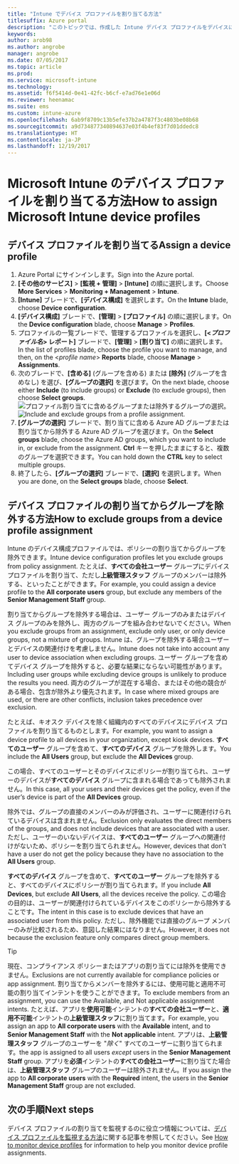 ```yaml
---
title: "Intune でデバイス プロファイルを割り当てる方法"
titlesuffix: Azure portal
description: "このトピックでは、作成した Intune デバイス プロファイルをデバイスに割り当てる方法について説明します。\""
keywords: 
author: arob98
ms.author: angrobe
manager: angrobe
ms.date: 07/05/2017
ms.topic: article
ms.prod: 
ms.service: microsoft-intune
ms.technology: 
ms.assetid: f6f5414d-0e41-42fc-b6cf-e7ad76e1e06d
ms.reviewer: heenamac
ms.suite: ems
ms.custom: intune-azure
ms.openlocfilehash: 6ab9f8709c13b5efe37b2a4787f3c4803be08b68
ms.sourcegitcommit: a9d734877340894637e03f4b4ef83f7d01ddedc8
ms.translationtype: HT
ms.contentlocale: ja-JP
ms.lasthandoff: 12/19/2017
---
```

# <a name="how-to-assign-microsoft-intune-device-profiles"></a><span data-ttu-id="b038c-103">Microsoft Intune のデバイス プロファイルを割り当てる方法</span><span class="sxs-lookup"><span data-stu-id="b038c-103">How to assign Microsoft Intune device profiles</span></span>

## <a name="assign-a-device-profile"></a><span data-ttu-id="b038c-104">デバイス プロファイルを割り当てる</span><span class="sxs-lookup"><span data-stu-id="b038c-104">Assign a device profile</span></span>

1. <span data-ttu-id="b038c-105">Azure Portal にサインインします。</span><span class="sxs-lookup"><span data-stu-id="b038c-105">Sign into the Azure portal.</span></span>
2. <span data-ttu-id="b038c-106">**[その他のサービス]** > **[監視 + 管理]** > **[Intune]** の順に選択します。</span><span class="sxs-lookup"><span data-stu-id="b038c-106">Choose **More Services** > **Monitoring + Management** > **Intune**.</span></span>
3. <span data-ttu-id="b038c-107">**[Intune]** ブレードで、**[デバイス構成]** を選択します。</span><span class="sxs-lookup"><span data-stu-id="b038c-107">On the **Intune** blade, choose **Device configuration**.</span></span>
1. <span data-ttu-id="b038c-108">**[デバイス構成]** ブレードで、**[管理]** > **[プロファイル]** の順に選択します。</span><span class="sxs-lookup"><span data-stu-id="b038c-108">On the **Device configuration** blade, choose **Manage** > **Profiles**.</span></span>
2. <span data-ttu-id="b038c-109">プロファイルの一覧ブレードで、管理するプロファイルを選択し、**[<*プロファイル名*> レポート]** ブレードで、**[管理]** > **[割り当て]** の順に選択します。</span><span class="sxs-lookup"><span data-stu-id="b038c-109">In the list of profiles blade, choose the profile you want to manage, and then, on the <*profile name*> **Reports** blade, choose **Manage** > **Assignments**.</span></span>
3. <span data-ttu-id="b038c-110">次のブレードで、**[含める]** (グループを含める) または **[除外]** (グループを含めなし) を選び、**[グループの選択]** を選びます。</span><span class="sxs-lookup"><span data-stu-id="b038c-110">On the next blade, choose either **Include** (to include groups) or **Exclude** (to exclude groups), then choose **Select groups**.</span></span>
<span data-ttu-id="b038c-111">![プロファイル割り当てに含めるグループまたは除外するグループの選択。](./media/group-include-exclude.png)</span><span class="sxs-lookup"><span data-stu-id="b038c-111">![Include and exclude groups from a profile assignment.](./media/group-include-exclude.png)</span></span>
4. <span data-ttu-id="b038c-112">**[グループの選択]** ブレードで、割り当てに含める Azure AD グループまたは割り当てから除外する Azure AD グループを選びます。</span><span class="sxs-lookup"><span data-stu-id="b038c-112">On the **Select groups** blade, choose the Azure AD groups, which you want to include in, or exclude from the assignment.</span></span> <span data-ttu-id="b038c-113">**Ctrl** キーを押したままにすると、複数のグループを選択できます。</span><span class="sxs-lookup"><span data-stu-id="b038c-113">You can hold down the **CTRL** key to select multiple groups.</span></span>
4. <span data-ttu-id="b038c-114">終了したら、**[グループの選択]** ブレードで、**[選択]** を選択します。</span><span class="sxs-lookup"><span data-stu-id="b038c-114">When you are done, on the **Select groups** blade, choose **Select**.</span></span>



## <a name="how-to-exclude-groups-from-a-device-profile-assignment"></a><span data-ttu-id="b038c-115">デバイス プロファイルの割り当てからグループを除外する方法</span><span class="sxs-lookup"><span data-stu-id="b038c-115">How to exclude groups from a device profile assignment</span></span>

<span data-ttu-id="b038c-116">Intune のデバイス構成プロファイルでは、ポリシーの割り当てからグループを除外できます。</span><span class="sxs-lookup"><span data-stu-id="b038c-116">Intune device configuration profiles let you exclude groups from policy assignment.</span></span> <span data-ttu-id="b038c-117">たとえば、**すべての会社ユーザー** グループにデバイス プロファイルを割り当て、ただし**上級管理スタッフ** グループのメンバーは除外する、といったことができます。</span><span class="sxs-lookup"><span data-stu-id="b038c-117">For example, you could assign a device profile to the **All corporate users** group, but exclude any members of the **Senior Management Staff** group.</span></span>

<span data-ttu-id="b038c-118">割り当てからグループを除外する場合は、ユーザー グループのみまたはデバイス グループのみを除外し、両方のグループを組み合わせないでください。</span><span class="sxs-lookup"><span data-stu-id="b038c-118">When you exclude groups from an assignment, exclude only user, or only device groups, not a mixture of groups.</span></span> <span data-ttu-id="b038c-119">Intune は、グループを除外する場合ユーザーとデバイスの関連付けを考慮しません。</span><span class="sxs-lookup"><span data-stu-id="b038c-119">Intune does not take into account any user to device association when excluding groups.</span></span> <span data-ttu-id="b038c-120">ユーザー グループを含めてデバイス グループを除外すると、必要な結果にならない可能性があります。</span><span class="sxs-lookup"><span data-stu-id="b038c-120">Including user groups while excluding device groups is unlikely to produce the results you need.</span></span> <span data-ttu-id="b038c-121">両方のグループが混在する場合、またはその他の競合がある場合、包含が除外より優先されます。</span><span class="sxs-lookup"><span data-stu-id="b038c-121">In case where mixed groups are used, or there are other conflicts, inclusion takes precedence over exclusion.</span></span>

<span data-ttu-id="b038c-122">たとえば、キオスク デバイスを除く組織内のすべてのデバイスにデバイス プロファイルを割り当てるものとします。</span><span class="sxs-lookup"><span data-stu-id="b038c-122">For example, you want to assign a device profile to all devices in your organization, except kiosk devices.</span></span> <span data-ttu-id="b038c-123">**すべてのユーザー** グループを含めて、**すべてのデバイス** グループを除外します。</span><span class="sxs-lookup"><span data-stu-id="b038c-123">You include the **All Users** group, but exclude the **All Devices** group.</span></span>

<span data-ttu-id="b038c-124">この場合、すべてのユーザーとそのデバイスにポリシーが割り当てられ、ユーザーのデバイスが**すべてのデバイス** グループに含まれる場合であっても除外されません。</span><span class="sxs-lookup"><span data-stu-id="b038c-124">In this case, all your users and their devices get the policy, even if the user’s device is part of the **All Devices** group.</span></span> 

<span data-ttu-id="b038c-125">除外では、グループの直接のメンバーのみが評価され、ユーザーに関連付けられているデバイスは含まれません。</span><span class="sxs-lookup"><span data-stu-id="b038c-125">Exclusion only evaluates the direct members of the groups, and does not include devices that are associated with a user.</span></span> <span data-ttu-id="b038c-126">ただし、ユーザーのいないデバイスは、**すべてのユーザー** グループへの関連付けがないため、ポリシーを割り当てられません。</span><span class="sxs-lookup"><span data-stu-id="b038c-126">However, devices that don't have a user do not get the policy because they have no association to the **All Users** group.</span></span> 

<span data-ttu-id="b038c-127">**すべてのデバイス**  グループを含めて、**すべてのユーザー** グループを除外すると、すべてのデバイスにポリシーが割り当てられます。</span><span class="sxs-lookup"><span data-stu-id="b038c-127">If you include **All Devices**, but exclude **All Users**, all the devices receive the policy.</span></span> <span data-ttu-id="b038c-128">この場合の目的は、ユーザーが関連付けられているデバイスをこのポリシーから除外することです。</span><span class="sxs-lookup"><span data-stu-id="b038c-128">The intent in this case is to exclude devices that have an associated user from this policy.</span></span> <span data-ttu-id="b038c-129">ただし、除外機能では直接のグループ メンバーのみが比較されるため、意図した結果にはなりません。</span><span class="sxs-lookup"><span data-stu-id="b038c-129">However, it does not because the exclusion feature only compares direct group members.</span></span> 

>[!Tip]
><span data-ttu-id="b038c-130">現在、コンプライアンス ポリシーまたはアプリの割り当てには除外を使用できません。</span><span class="sxs-lookup"><span data-stu-id="b038c-130">Exclusions are not currently available for compliance policies or app assignment.</span></span> <span data-ttu-id="b038c-131">割り当てからメンバーを除外するには、使用可能と適用不可能の割り当てインテントを使うことができます。</span><span class="sxs-lookup"><span data-stu-id="b038c-131">To exclude members from an assignment, you can use the Available, and Not applicable assignment intents.</span></span> <span data-ttu-id="b038c-132">たとえば、アプリを**使用可能**インテントの**すべての会社ユーザー**と、**適用不可能**インテントの**上級管理スタッフ**に割り当てます。</span><span class="sxs-lookup"><span data-stu-id="b038c-132">For example, you assign an app to **All corporate users** with the **Available** intent, and to **Senior Management Staff** with the **Not applicable** intent.</span></span> <span data-ttu-id="b038c-133">アプリは、**上級管理スタッフ** グループのユーザーを "*除く*" すべてのユーザーに割り当てられます。</span><span class="sxs-lookup"><span data-stu-id="b038c-133">the app is assigned to all users *except* users in the **Senior Management Staff** group.</span></span> <span data-ttu-id="b038c-134">アプリを**必須**インテントの**すべての会社ユーザー**に割り当てた場合は、**上級管理スタッフ** グループのユーザーは除外されません。</span><span class="sxs-lookup"><span data-stu-id="b038c-134">If you assign the app to **All corporate users** with the **Required** intent, the users in the **Senior Management Staff** group are not excluded.</span></span>
 
    
## <a name="next-steps"></a><span data-ttu-id="b038c-135">次の手順</span><span class="sxs-lookup"><span data-stu-id="b038c-135">Next steps</span></span>
<span data-ttu-id="b038c-136">デバイス プロファイルの割り当てを監視するのに役立つ情報については、[デバイス プロファイルを監視する方法](device-profile-monitor.md)に関する記事を参照してください。</span><span class="sxs-lookup"><span data-stu-id="b038c-136">See [How to monitor device profiles](device-profile-monitor.md) for information to help you monitor device profile assignments.</span></span>
